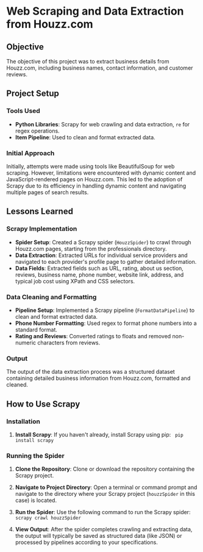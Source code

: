 
# Web Scraping and Data Extraction from Houzz.com

## Objective

The objective of this project was to extract business details from Houzz.com, including business names, contact information, and customer reviews.

## Project Setup

### Tools Used

- **Python Libraries**: Scrapy for web crawling and data extraction, `re` for regex operations.
- **Item Pipeline**: Used to clean and format extracted data.

### Initial Approach

Initially, attempts were made using tools like BeautifulSoup for web scraping. However, limitations were encountered with dynamic content and JavaScript-rendered pages on Houzz.com. This led to the adoption of Scrapy due to its efficiency in handling dynamic content and navigating multiple pages of search results.

## Lessons Learned

### Scrapy Implementation

- **Spider Setup**: Created a Scrapy spider (`HouzzSpider`) to crawl through Houzz.com pages, starting from the professionals directory.
- **Data Extraction**: Extracted URLs for individual service providers and navigated to each provider's profile page to gather detailed information.
- **Data Fields**: Extracted fields such as URL, rating, about us section, reviews, business name, phone number, website link, address, and typical job cost using XPath and CSS selectors.

### Data Cleaning and Formatting

- **Pipeline Setup**: Implemented a Scrapy pipeline (`FormatDataPipeline`) to clean and format extracted data.
- **Phone Number Formatting**: Used regex to format phone numbers into a standard format.
- **Rating and Reviews**: Converted ratings to floats and removed non-numeric characters from reviews.

### Output

The output of the data extraction process was a structured dataset containing detailed business information from Houzz.com, formatted and cleaned.

## How to Use Scrapy

### Installation

1. **Install Scrapy**: If you haven't already, install Scrapy using pip:
   <code> pip install scrapy</code>

### Running the Spider

1. **Clone the Repository**: Clone or download the repository containing the Scrapy project.

2. **Navigate to Project Directory**: Open a terminal or command prompt and navigate to the directory where your Scrapy project (`houzzSpider` in this case) is located.

3. **Run the Spider**: Use the following command to run the Scrapy spider:
   <code>scrapy crawl houzzSpider</code>
   
4. **View Output**: After the spider completes crawling and extracting data, the output will typically be saved as structured data (like JSON) or processed by pipelines according to your specifications.

